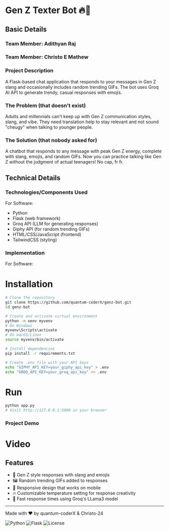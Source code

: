 # Gen Z Texter Bot 🔥💯


## Basic Details
### Team Member: Adithyan Raj
### Team Member: Christo E Mathew

### Project Description
A Flask-based chat application that responds to your messages in Gen Z slang and occasionally includes random trending GIFs. The bot uses Groq AI API to generate trendy, casual responses with emojis.

### The Problem (that doesn't exist)
Adults and millennials can't keep up with Gen Z communication styles, slang, and vibe. They need translation help to stay relevant and not sound "cheugy" when talking to younger people.

### The Solution (that nobody asked for)
A chatbot that responds to any message with peak Gen Z energy, complete with slang, emojis, and random GIFs. Now you can practice talking like Gen Z without the judgment of actual teenagers! No cap, fr fr.

## Technical Details
### Technologies/Components Used
For Software:
- Python
- Flask (web framework)
- Groq API (LLM for generating responses)
- Giphy API (for random trending GIFs)
- HTML/CSS/JavaScript (frontend)
- TailwindCSS (styling)

### Implementation
For Software:
# Installation
```bash
# Clone the repository
git clone https://github.com/quantum-coderX/genz-bot.git
cd genz-bot

# Create and activate virtual environment
python -m venv myvenv
# On Windows
myvenv\Scripts\activate
# On macOS/Linux
source myvenv/bin/activate

# Install dependencies
pip install -r requirements.txt

# Create .env file with your API keys
echo "GIPHY_API_KEY=your_giphy_api_key" > .env
echo "GROQ_API_KEY=your_groq_api_key" >> .env
```

# Run
```bash
python app.py
# Visit http://127.0.0.1:5000 in your browser
```


### Project Demo
# Video


## Features
- 💬 Gen Z style responses with slang and emojis
- 🖼️ Random trending GIFs added to responses
- 📱 Responsive design that works on mobile
- 🔥 Customizable temperature setting for response creativity
- 🚀 Fast response times using Groq's LLama3 model

---
Made with ❤️ by quantum-coderX & Christo-24

![Python](https://img.shields.io/badge/python-3.x-blue)
![Flask](https://img.shields.io/badge/flask-2.x-lightgrey)
![License](https://img.shields.io/badge/license-MIT-green)
